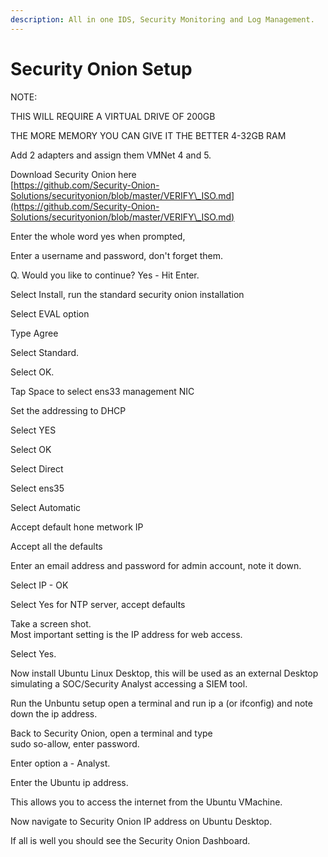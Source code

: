 ```yaml
---
description: All in one IDS, Security Monitoring and Log Management.
---
```


# Security Onion Setup

NOTE:&#x20;

THIS WILL REQUIRE A VIRTUAL DRIVE OF 200GB

THE MORE MEMORY YOU CAN GIVE IT THE BETTER 4-32GB RAM

Add 2 adapters and assign them VMNet 4 and 5.

Download Security Onion here\
[https://github.com/Security-Onion-Solutions/securityonion/blob/master/VERIFY\_ISO.md](https://github.com/Security-Onion-Solutions/securityonion/blob/master/VERIFY\_ISO.md)

Enter the whole word yes when prompted,

Enter a username and password, don't forget them.

Q. Would you like to continue? Yes - Hit Enter.

Select Install, run the standard security onion installation

Select EVAL option

Type Agree

Select Standard.

Select OK.

Tap Space to select ens33 management NIC

Set the addressing to DHCP

Select YES

Select OK

Select Direct

Select ens35

Select Automatic

Accept default hone metwork IP

Accept all the defaults

Enter an email address and password for admin account, note it down.

Select IP - OK

Select Yes for NTP server, accept defaults

Take a screen shot.\
Most important setting is the IP address for web access.

Select Yes.

Now install Ubuntu Linux Desktop, this will be used as an external Desktop simulating a SOC/Security Analyst accessing a SIEM tool.

Run the Unbuntu setup open a terminal and run ip a (or ifconfig) and note down the ip address.

Back to Security Onion, open a terminal and type\
sudo so-allow, enter password.

Enter option a - Analyst.

Enter the Ubuntu ip address.

This allows you to access the internet from the Ubuntu VMachine.

Now navigate to Security Onion IP address on Ubuntu Desktop.

If all is well you should see the Security Onion Dashboard.

